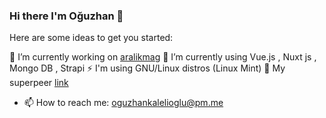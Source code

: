### Hi there I'm Oğuzhan 👋

<!--
**OguzhanKalelioglu/OguzhanKalelioglu** is a ✨ _special_ ✨ repository because its `README.md` (this file) appears on your GitHub profile.
-->

Here are some ideas to get you started:

🔭 I’m currently working on [aralikmag](https://www.aralikmag.com)
🌱 I’m currently using Vue.js , Nuxt js , Mongo DB , Strapi
⚡ I'm using GNU/Linux distros (Linux Mint)
🤙 My superpeer [link](https://superpeer.com/oguzhankalelioglu)
- 📫 How to reach me: oguzhankalelioglu@pm.me


